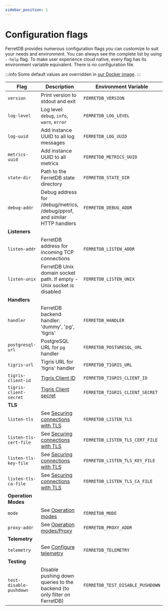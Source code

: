 ```yaml
---
sidebar_position: 1
---
```


# Configuration flags

FerretDB provides numerous configuration flags you can customize to suit your needs and environment.
You can always see the complete list by using `--help` flag.
To make user experience cloud native, every flag has its environment variable equivalent.
There is no configuration file.

:::info
Some default values are overridden in [our Docker image](quickstart-guide/docker.md).
:::

| Flag                    | Description                                                               | Environment Variable             | Default Value                                |
| ----------------------- | ------------------------------------------------------------------------- | -------------------------------- | -------------------------------------------- |
| `version`               | Print version to stdout and exit                                          | `FERRETDB_VERSION`               |                                              |
| `log-level`             | Log level: `debug`, `info`, `warn`, `error`                               | `FERRETDB_LOG_LEVEL`             | `info`                                       |
| `log-uuid`              | Add instance UUID to all log messages                                     | `FERRETDB_LOG_UUID`              |                                              |
| `metrics-uuid`          | Add instance UUID to all metrics                                          | `FERRETDB_METRICS_UUID`          |                                              |
| `state-dir`             | Path to the FerretDB state directory                                      | `FERRETDB_STATE_DIR`             | `.`<br />(`/state` for Docker)               |
| `debug-addr`            | Debug address for /debug/metrics, /debug/pprof, and similar HTTP handlers | `FERRETDB_DEBUG_ADDR`            | `127.0.0.1:8088`<br />(`:8088` for Docker)   |
| **Listeners**           |                                                                           |                                  |                                              |
| `listen-addr`           | FerretDB address for incoming TCP connections                             | `FERRETDB_LISTEN_ADDR`           | `127.0.0.1:27017`<br />(`:27017` for Docker) |
| `listen-unix`           | FerretDB Unix domain socket path. If empty - Unix socket is disabled      | `FERRETDB_LISTEN_UNIX`           |                                              |
| **Handlers**            |                                                                           |                                  |                                              |
| `handler`               | FerretDB backend handler: 'dummy', 'pg', 'tigris'                         | `FERRETDB_HANDLER`               | `pg`                                         |
| `postgresql-url`        | PostgreSQL URL for `pg` handler                                           | `FERRETDB_POSTGRESQL_URL`        | `postgres://127.0.0.1:5432/ferretdb`         |
| `tigris-url`            | Tigris URL for 'tigris' handler                                           | `FERRETDB_TIGRIS_URL`            | `127.0.0.1:8081`                             |
| `tigris-client-id`      | [Tigris Client ID][tigris-docs-auth]                                      | `FERRETDB_TIGRIS_CLIENT_ID`      |                                              |
| `tigris-client-secret`  | [Tigris Client secret][tigris-docs-auth]                                  | `FERRETDB_TIGRIS_CLIENT_SECRET`  |                                              |
| **TLS**                 |                                                                           |                                  |                                              |
| `listen-tls`            | See [Securing connections with TLS][securing-with-tls]                    | `FERRETDB_LISTEN_TLS`            |                                              |
| `listen-tls-cert-file`  | See [Securing connections with TLS][securing-with-tls]                    | `FERRETDB_LISTEN_TLS_CERT_FILE`  |                                              |
| `listen-tls-key-file`   | See [Securing connections with TLS][securing-with-tls]                    | `FERRETDB_LISTEN_TLS_KEY_FILE`   |                                              |
| `listen-tls-ca-file`    | See [Securing connections with TLS][securing-with-tls]                    | `FERRETDB_LISTEN_TLS_CA_FILE`    |                                              |
| **Operation Modes**     |                                                                           |                                  |                                              |
| `mode`                  | See [Operation modes](operation-modes.md)                                 | `FERRETDB_MODE`                  | `normal`                                     |
| `proxy-addr`            | See [Operation modes/Proxy](operation-modes.md#proxy)                     | `FERRETDB_PROXY_ADDR`            |                                              |
| **Telemetry**           |                                                                           |                                  |                                              |
| `telemetry`             | See [Configure telemetry](telemetry.md#configure-telemetry)               | `FERRETDB_TELEMETRY`             | `undecided`                                  |
| **Testing**             |                                                                           |                                  |                                              |
| `test-disable-pushdown` | Disable pushing down queries to the backend (to only filter on FerretDB)  | `FERRETDB_TEST_DISABLE_PUSHDOWN` | `false`                                      |

[tigris-docs-auth]: https://www.tigrisdata.com/docs/sdkstools/golang/getting-started/
[securing-with-tls]: /security#securing-connections-with-tls
